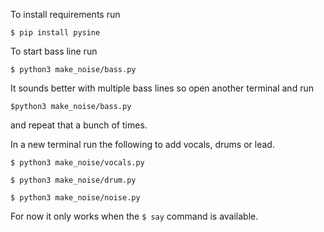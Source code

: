 To install requirements run

```$ pip install pysine```

To start bass line run

```$ python3 make_noise/bass.py```

It sounds better with multiple bass lines so open another terminal and run

```$python3 make_noise/bass.py```

and repeat that a bunch of times.

In a new terminal run the following to add vocals, drums or lead.

```$ python3 make_noise/vocals.py```

```$ python3 make_noise/drum.py```

```$ python3 make_noise/noise.py```

For now it only works when the `$ say` command is available.
